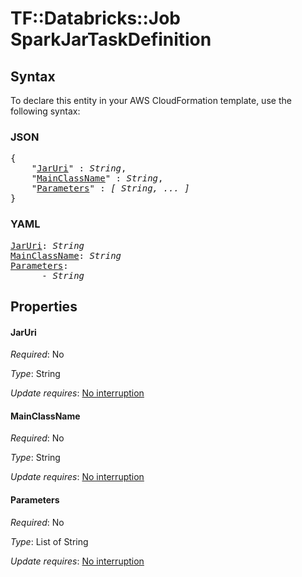 # TF::Databricks::Job SparkJarTaskDefinition

## Syntax

To declare this entity in your AWS CloudFormation template, use the following syntax:

### JSON

<pre>
{
    "<a href="#jaruri" title="JarUri">JarUri</a>" : <i>String</i>,
    "<a href="#mainclassname" title="MainClassName">MainClassName</a>" : <i>String</i>,
    "<a href="#parameters" title="Parameters">Parameters</a>" : <i>[ String, ... ]</i>
}
</pre>

### YAML

<pre>
<a href="#jaruri" title="JarUri">JarUri</a>: <i>String</i>
<a href="#mainclassname" title="MainClassName">MainClassName</a>: <i>String</i>
<a href="#parameters" title="Parameters">Parameters</a>: <i>
      - String</i>
</pre>

## Properties

#### JarUri

_Required_: No

_Type_: String

_Update requires_: [No interruption](https://docs.aws.amazon.com/AWSCloudFormation/latest/UserGuide/using-cfn-updating-stacks-update-behaviors.html#update-no-interrupt)

#### MainClassName

_Required_: No

_Type_: String

_Update requires_: [No interruption](https://docs.aws.amazon.com/AWSCloudFormation/latest/UserGuide/using-cfn-updating-stacks-update-behaviors.html#update-no-interrupt)

#### Parameters

_Required_: No

_Type_: List of String

_Update requires_: [No interruption](https://docs.aws.amazon.com/AWSCloudFormation/latest/UserGuide/using-cfn-updating-stacks-update-behaviors.html#update-no-interrupt)

